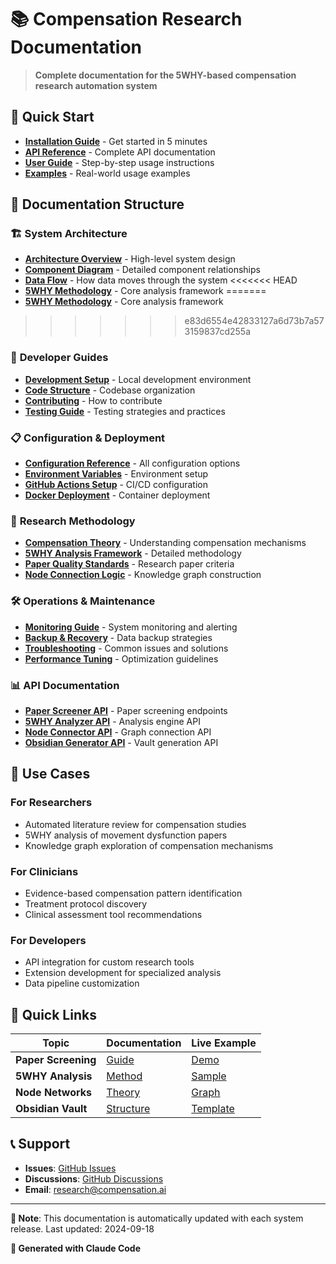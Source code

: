 # 📚 Compensation Research Documentation

> **Complete documentation for the 5WHY-based compensation research automation system**

## 🚀 Quick Start

- **[Installation Guide](installation.md)** - Get started in 5 minutes
- **[API Reference](api/README.md)** - Complete API documentation
- **[User Guide](user-guide/README.md)** - Step-by-step usage instructions
- **[Examples](examples/README.md)** - Real-world usage examples

## 📖 Documentation Structure

### 🏗️ **System Architecture**
- **[Architecture Overview](architecture/system-overview.md)** - High-level system design
- **[Component Diagram](architecture/components.md)** - Detailed component relationships
- **[Data Flow](architecture/data-flow.md)** - How data moves through the system
<<<<<<< HEAD
- **[5WHY Methodology](research/5why-framework.md)** - Core analysis framework
=======
- **[5WHY Methodology](architecture/5why-methodology.md)** - Core analysis framework
>>>>>>> e83d6554e42833127a6d73b7a573159837cd255a

### 🔧 **Developer Guides**
- **[Development Setup](developer/setup.md)** - Local development environment
- **[Code Structure](developer/code-structure.md)** - Codebase organization
- **[Contributing](developer/contributing.md)** - How to contribute
- **[Testing Guide](developer/testing.md)** - Testing strategies and practices

### 📋 **Configuration & Deployment**
- **[Configuration Reference](config/README.md)** - All configuration options
- **[Environment Variables](config/environment.md)** - Environment setup
- **[GitHub Actions Setup](config/github-actions.md)** - CI/CD configuration
- **[Docker Deployment](config/docker.md)** - Container deployment

### 🔬 **Research Methodology**
- **[Compensation Theory](research/compensation-theory.md)** - Understanding compensation mechanisms
- **[5WHY Analysis Framework](research/5why-framework.md)** - Detailed methodology
- **[Paper Quality Standards](research/quality-standards.md)** - Research paper criteria
- **[Node Connection Logic](research/node-connections.md)** - Knowledge graph construction

### 🛠️ **Operations & Maintenance**
- **[Monitoring Guide](operations/monitoring.md)** - System monitoring and alerting
- **[Backup & Recovery](operations/backup.md)** - Data backup strategies
- **[Troubleshooting](operations/troubleshooting.md)** - Common issues and solutions
- **[Performance Tuning](operations/performance.md)** - Optimization guidelines

### 📊 **API Documentation**
- **[Paper Screener API](api/paper-screener.md)** - Paper screening endpoints
- **[5WHY Analyzer API](api/why-analyzer.md)** - Analysis engine API
- **[Node Connector API](api/node-connector.md)** - Graph connection API
- **[Obsidian Generator API](api/obsidian-generator.md)** - Vault generation API

## 🎯 **Use Cases**

### **For Researchers**
- Automated literature review for compensation studies
- 5WHY analysis of movement dysfunction papers
- Knowledge graph exploration of compensation mechanisms

### **For Clinicians**
- Evidence-based compensation pattern identification
- Treatment protocol discovery
- Clinical assessment tool recommendations

### **For Developers**
- API integration for custom research tools
- Extension development for specialized analysis
- Data pipeline customization

## 🔗 **Quick Links**

| Topic | Documentation | Live Example |
|-------|---------------|--------------|
| **Paper Screening** | [Guide](user-guide/paper-screening.md) | [Demo](examples/paper-screening-demo.md) |
| **5WHY Analysis** | [Method](research/5why-framework.md) | [Sample](examples/5why-analysis-sample.md) |
| **Node Networks** | [Theory](research/node-connections.md) | [Graph](examples/network-visualization.md) |
| **Obsidian Vault** | [Structure](user-guide/obsidian-vault.md) | [Template](examples/vault-template.md) |

## 📞 **Support**

- **Issues**: [GitHub Issues](https://github.com/your-username/compensation-research/issues)
- **Discussions**: [GitHub Discussions](https://github.com/your-username/compensation-research/discussions)
- **Email**: research@compensation.ai

---

**📝 Note**: This documentation is automatically updated with each system release. Last updated: 2024-09-18

**🤖 Generated with Claude Code**